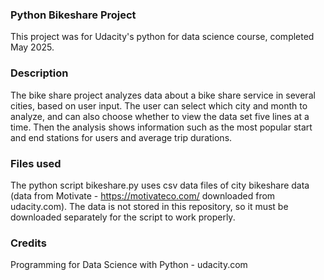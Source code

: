 ### Python Bikeshare Project
This project was for Udacity's python for data science course, completed May 2025.

### Description
The bike share project analyzes data about a bike share service in several cities, based on user input. The user can select which city and month to analyze, and can also choose whether to view the data set five lines at a time. Then the analysis shows information such as the most popular start and end stations for users and average trip durations. 

### Files used
The python script bikeshare.py uses csv data files of city bikeshare data (data from Motivate - https://motivateco.com/ downloaded from udacity.com). The data is not stored in this repository, so it must be downloaded separately for the script to work properly.

### Credits
Programming for Data Science with Python - udacity.com
